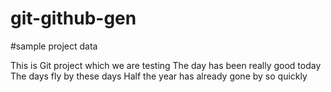# git-github-gen

#sample project data

This is Git project which we are testing 
The day has been really good today
The days fly by these days
Half the year has already gone by so quickly